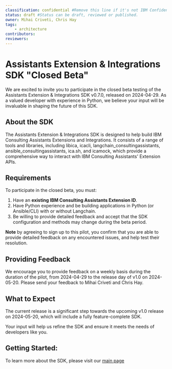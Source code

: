 ```yaml
---
classification: confidential #Remove this line if it's not IBM Confidential.
status: draft #Status can be draft, reviewed or published.
owner: Mihai Criveti, Chris Hay
tags:
    - architecture
contributors:
reviewers:
---
```


# Assistants Extension & Integrations SDK "Closed Beta"

We are excited to invite you to participate in the closed beta testing of the Assistants Extension & Integrations SDK v0.7.0, released on 2024-04-29. As a valued developer with experience in Python, we believe your input will be invaluable in shaping the future of this SDK.

## About the SDK

The Assistants Extension & Integrations SDK is designed to help build IBM Consulting Assistants Extensions and Integrations. It consists of a range of tools and libraries, including libica, icacli, langchain_consultingassistants, ansible_consultingassistants, ica.sh, and icamock, which provide a comprehensive way to interact with IBM Consulting Assistants' Extension APIs.

## Requirements
To participate in the closed beta, you must:

1. Have an **existing IBM Consulting Assistants Extension ID**.
2. Have Python experience and be building applications in Python (or Ansible/CLI) with or without Langchain.
3. Be willing to provide detailed feedback and accept that the SDK configuration and methods may change during the beta period.

**Note** by agreeing to sign up to this pilot, you confirm that you are able to provide detailed feedback on any encountered issues, and help test their resolution.

## Providing Feedback

We encourage you to provide feedback on a weekly basis during the duration of the pilot, from 2024-04-29 to the release day of v1.0 on 2024-05-20. Please send your feedback to Mihai Criveti and Chris Hay.

## What to Expect

The current release is a significant step towards the upcoming v1.0 release on 2024-05-20, which will include a fully feature-complete SDK.

Your input will help us refine the SDK and ensure it meets the needs of developers like you.

## Getting Started:
To learn more about the SDK, please visit our [main page](https://pages.github.ibm.com/destiny/consulting_assistants_api/)
